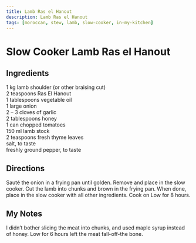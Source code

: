 ```yaml
---
title: Lamb Ras el Hanout
description: Lamb Ras el Hanout
tags: [moroccan, stew, lamb, slow-cooker, in-my-kitchen]
---
```


# Slow Cooker Lamb Ras el Hanout

## Ingredients
1 kg lamb shoulder (or other braising cut)  
2 teaspoons Ras El Hanout  
1 tablespoons vegetable oil  
1 large onion  
2 – 3 cloves of garlic  
2 tablespoons honey  
1 can chopped tomatoes  
150 ml lamb stock  
2 teaspoons fresh thyme leaves  
salt, to taste  
freshly ground pepper, to taste

## Directions
Sauté the onion in a frying pan until golden. Remove and place in the slow cooker. Cut the lamb into chunks and brown in the frying pan. When done, place in the slow cooker with all other ingredients. Cook on Low for 8 hours.

## My Notes
I didn’t bother slicing the meat into chunks, and used maple syrup instead of honey. Low for 6 hours left the meat fall-off-the bone.